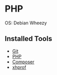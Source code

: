 PHP
============

OS: Debian Wheezy

Installed Tools
---------------
* [Git](http://git-scm.com/)
* [PHP](http://php.net/)
* [Composer](https://getcomposer.org/)
* [xhprof](https://github.com/facebook/xhprof.git)
